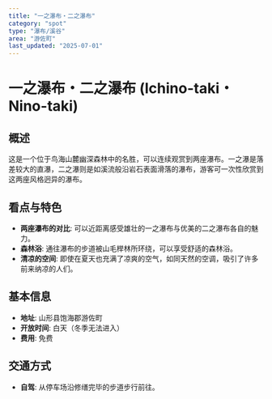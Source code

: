```yaml
---
title: "一之瀑布・二之瀑布"
category: "spot"
type: "瀑布/溪谷"
area: "游佐町"
last_updated: "2025-07-01"
---
```


# 一之瀑布・二之瀑布 (Ichino-taki・Nino-taki)

## 概述
这是一个位于鸟海山麓幽深森林中的名胜，可以连续观赏到两座瀑布。一之瀑是落差较大的直瀑，二之瀑则是如溪流般沿岩石表面滑落的瀑布，游客可一次性欣赏到这两座风格迥异的瀑布。

## 看点与特色
- **两座瀑布的对比**: 可以近距离感受雄壮的一之瀑布与优美的二之瀑布各自的魅力。
- **森林浴**: 通往瀑布的步道被山毛榉林所环绕，可以享受舒适的森林浴。
- **清凉的空间**: 即使在夏天也充满了凉爽的空气，如同天然的空调，吸引了许多前来纳凉的人们。

## 基本信息
- **地址**: 山形县饱海郡游佐町
- **开放时间**: 白天（冬季无法进入）
- **费用**: 免费

## 交通方式
- **自驾**: 从停车场沿修缮完毕的步道步行前往。